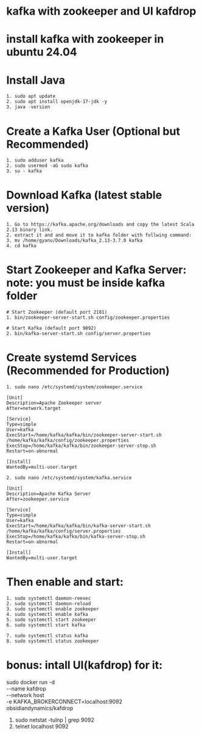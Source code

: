 # kafka with zookeeper and UI kafdrop


# install kafka with zookeeper in ubuntu 24.04

# Install Java
	1. sudo apt update
	2. sudo apt install openjdk-17-jdk -y
	3. java -version

# Create a Kafka User (Optional but Recommended)
	1. sudo adduser kafka
	2. sudo usermod -aG sudo kafka
	3. su - kafka

# Download Kafka (latest stable version)
	1. Go to https://kafka.apache.org/downloads and copy the latest Scala 2.13 binary link.
	2. extract it and and move it to kafka folder with follwing command:
	3. mv /home/gyanu/Downloads/kafka_2.13-3.7.0 kafka
	4. cd kafka


# Start Zookeeper and Kafka Server: note: you must be inside kafka folder
	# Start Zookeeper (default port 2181)
	1. bin/zookeeper-server-start.sh config/zookeeper.properties

	# Start Kafka (default port 9092)
	2. bin/kafka-server-start.sh config/server.properties

# Create systemd Services (Recommended for Production)

	1. sudo nano /etc/systemd/system/zookeeper.service

	[Unit]
	Description=Apache Zookeeper server
	After=network.target

	[Service]
	Type=simple
	User=kafka
	ExecStart=/home/kafka/kafka/bin/zookeeper-server-start.sh /home/kafka/kafka/config/zookeeper.properties
	ExecStop=/home/kafka/kafka/bin/zookeeper-server-stop.sh
	Restart=on-abnormal

	[Install]
	WantedBy=multi-user.target
	
	2. sudo nano /etc/systemd/system/kafka.service
	
	[Unit]
	Description=Apache Kafka Server
	After=zookeeper.service

	[Service]
	Type=simple
	User=kafka
	ExecStart=/home/kafka/kafka/bin/kafka-server-start.sh /home/kafka/kafka/config/server.properties
	ExecStop=/home/kafka/kafka/bin/kafka-server-stop.sh
	Restart=on-abnormal

	[Install]
	WantedBy=multi-user.target


# Then enable and start:

	1. sudo systemctl daemon-reexec
	2. sudo systemctl daemon-reload
	3. sudo systemctl enable zookeeper
	4. sudo systemctl enable kafka
	5. sudo systemctl start zookeeper
	6. sudo systemctl start kafka

	7. sudo systemctl status kafka
	8. sudo systemctl status zookeeper



# bonus: intall UI(kafdrop) for it: 

sudo docker run -d \
  --name kafdrop \
  --network host \
  -e KAFKA_BROKERCONNECT=localhost:9092 \
  obsidiandynamics/kafdrop
  
  
  
1. sudo netstat -tulnp | grep 9092
2. telnet localhost 9092
